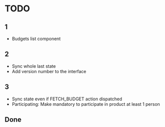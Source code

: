 # TODO

## 1
* Budgets list component

## 2
* Sync whole last state
* Add version number to the interface

## 3
* Sync state even if FETCH_BUDGET action dispatched
* Participating: Make mandatory to participate in product at least 1 person

## Done